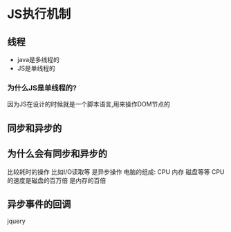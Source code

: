 # JS执行机制
## 线程
- java是多线程的
- JS是单线程的

### 为什么JS是单线程的?
因为JS在设计的时候就是一个脚本语言,用来操作DOM节点的

## 同步和异步的

## 为什么会有同步和异步的
比较耗时的操作 比如I/O读取等 是异步操作
电脑的组成: CPU 内存 磁盘等等 CPU的速度是磁盘的百万倍 是内存的百倍

## 异步事件的回调
jquery